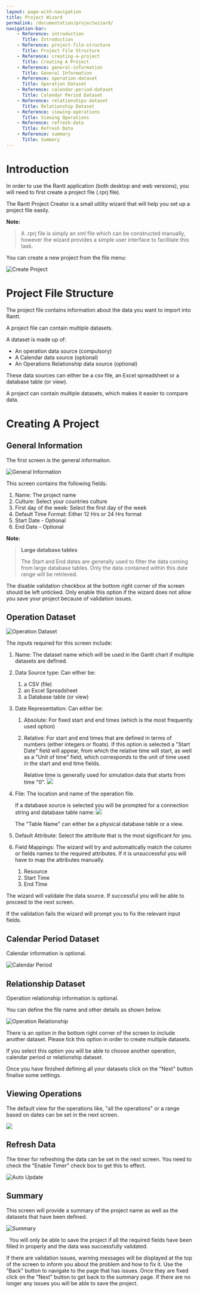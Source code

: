 ```yaml
---
layout: page-with-navigation
title: Project Wizard
permalink: /documentation/projectwizard/
navigation-bar:
    - Reference: introduction
      Title: Introduction
    - Reference: project-file-structure
      Title: Project File Structure
    - Reference: creating-a-project
      Title: Creating A Project
    - Reference: general-information
      Title: General Information
    - Reference: operation-dataset
      Title: Operation Dataset
    - Reference: calendar-period-dataset
      Title: Calendar Period Dataset
    - Reference: relationships-dataset
      Title: Relationship Dataset
    - Reference: viewing-operations
      Title: Viewing Operations
    - Reference: refresh-data
      Title: Refresh Data
    - Reference: summary
      Title: Summary
---
```


Introduction
============

In order to use the Rantt application (both desktop and web versions), you will need to first create a project file (.rprj file).

The Rantt Project Creator is a small utility wizard that will help you set up a project file easily.

**Note:**

> A .rprj file is simply an xml file which can be constructed manually, however the wizard provides a simple user interface to facilitate this task.

You can create a new project from the file menu:

![Create Project](images/CreateProject.png)

Project File Structure
======================

The project file contains information about the data you want to import into Rantt.

A project file can contain multiple datasets.

A dataset is made up of:

- An operation data source (compulsory)
- A Calendar data source (optional)
- An Operations Relationship data source (optional)

These data sources can either be a csv file, an Excel spreadsheet or a database table (or view).

A project can contain multiple datasets, which makes it easier to compare data.

Creating A Project
==================

General Information
-------------------

The first screen is the general information.

![General Information](images/wizard_GeneralInformation.png)

This screen contains the following fields:

1. Name: The project name
1. Culture: Select your countries culture
1. First day of the week: Select the first day of the week
1. Default Time Format: Either 12 Hrs or 24 Hrs format
1. Start Date - Optional
1. End Date - Optional
    
**Note:**

> **Large database tables**
> 
> The Start and End dates are generally used to filter the data coming from large database tables. Only the data contained within this date range will be retrieved.

The disable validation checkbox at the bottom right corner of the screen should be left unticked.
Only enable this option if the wizard does not allow you save your project because of validation issues.


Operation Dataset
-----------------

![Operation Dataset](images/wizard_Operation.png)

The inputs required for this screen include:

1.  Name: The dataset name which will be used in the Gantt chart if multiple datasets are defined.
1.  Data Source type: Can either be:
    1. a CSV (file)
	1. an Excel Spreadsheet
    1. a Database table (or view)
1.  Date Representation: Can either be:
    1.  Absolute: For fixed start and end times (which is the most frequently used option)
    1.  Relative: For start and end times that are defined in terms of numbers (either integers or floats). If this option is selected a "Start Date" field will appear, from which the relative time will start, as well as a "Unit of time" field, which corresponds to the unit of time used in the start and end time fields. 
        
		Relative time is generally used for simulation data that starts from time "0".
        ![](images/RelativeDates.png)
1.  File: The location and name of the operation file. 

	If a database source is selected you will be prompted for a connection string and database table name:
    ![](images/DbOptions.png)
	
    The "Table Name" can either be a physical database table or a view.
1.  Default Attribute: Select the attribute that is the most significant for you.
1.  Field Mappings: The wizard will try and automatically match the column or fields names to the required attributes. If it is unsuccessful you will have to map the attributes manually.
    1.  Resource
    1.  Start Time
    1.  End TIme

The wizard will validate the data source. If successful you will be able to proceed to the next screen.

If the validation fails the wizard will prompt you to fix the relevant input fields.

Calendar Period Dataset
-------------------------

Calendar information is optional.

![Calendar Period](images/wizard_CalendarPeriod.png)


Relationship Dataset
---------------------

Operation relationship information is optional.

You can define the file name and other details as shown below.

![Operation Relationship](images/wizard_OperationRelationship.png)

There is an option in the bottom right corner of the screen to include another dataset. 
Please tick this option in order to create multiple datasets.

If you select this option you will be able to choose another operation, calendar period or relationship dataset.

Once you have finished defining all your datasets click on the "Next" button finalise some settings.
 

Viewing Operations
------------------

The default view for the operations like, "all the operations" or a range based on dates can be set in the next screen.

![](images/wizard_OpenProjectBehaviour.png)


Refresh Data
------------

The timer for refreshing the data can be set in the next screen. You need to check the "Enable Timer" check box to get this to effect.

![Auto Update](images/wizard_AutoUpdate.png)


Summary
---------

This screen will provide a summary of the project name as well as the datasets that have been defined.

![Summary](images/wizard_Summary.png)

 
You will only be able to save the project if all the required fields have been filled in properly and the data was successfully validated.

If there are validation issues, warning messages will be displayed at the top of the screen to inform you about the problem and how to fix it.
Use the "Back" button to navigate to the page that has issues. Once they are fixed click on the "Next" button to get back to the summary page.
If there are no longer any issues you will be able to save the project.